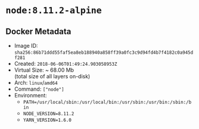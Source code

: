# `node:8.11.2-alpine`

## Docker Metadata

- Image ID: `sha256:86b71ddd55faf5ea8eb188940a858ff39a0fc3c9d94fd4b7f4182c0a945df281`
- Created: `2018-06-06T01:49:24.903058953Z`
- Virtual Size: ~ 68.00 Mb  
  (total size of all layers on-disk)
- Arch: `linux`/`amd64`
- Command: `["node"]`
- Environment:
  - `PATH=/usr/local/sbin:/usr/local/bin:/usr/sbin:/usr/bin:/sbin:/bin`
  - `NODE_VERSION=8.11.2`
  - `YARN_VERSION=1.6.0`

